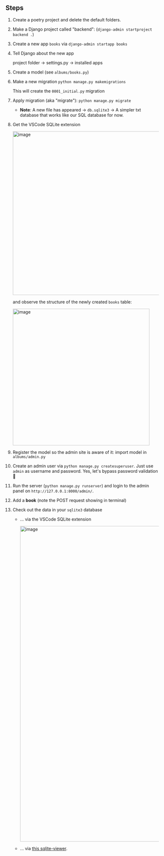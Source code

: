 ## Steps

1. Create a poetry project and delete the default folders.
2. Make a Django project called "backend": (`django-admin startproject backend .`)
3. Create a new app `books` via `django-admin startapp books`
4. Tell Django about the new app
   
   project folder -> settings.py -> installed apps

5. Create a model (see `albums/books.py`)
6. Make a new migration `python manage.py makemigrations`

   This will create the `0001_initial.py` migration

7. Apply migration (aka "migrate"): `python manage.py migrate`

   - **Note**: A new file has appeared -> `db.sqlite3` -> A simpler txt database that works like our SQL database for now.

8. Get the VSCode SQLite extension

   <img width="538" alt="image" src="https://user-images.githubusercontent.com/1945462/163561438-678195cb-4245-4388-8e87-badb10e3f47e.png">

   and observe the structure of the newly created `books` table:

   <img width="449" alt="image" src="https://user-images.githubusercontent.com/1945462/163561574-f0c87ca5-b135-490e-bc1d-277bbe25df02.png">

9.  Register the model so the admin site is aware of it: import model in `albums/admin.py`

10. Create an admin user via `python manage.py createsuperuser`. Just use `admin` as username and password. Yes, let's bypass password validation 🙈
11.  Run the server (`python manage.py runserver`) and login to the admin panel on `http://127.0.0.1:8000/admin/`.
12.  Add a **book** (note the POST request showing in terminal)
13. Check out the data in your `sqlite3` database
    - ... via the VSCode SQLite extension
  
      <img width="1037" alt="image" src="https://user-images.githubusercontent.com/1945462/163562599-3826aa87-4c25-4ed0-910e-a631d9a21919.png">

    - ... via [this sqlite-viewer](https://inloop.github.io/sqlite-viewer/).